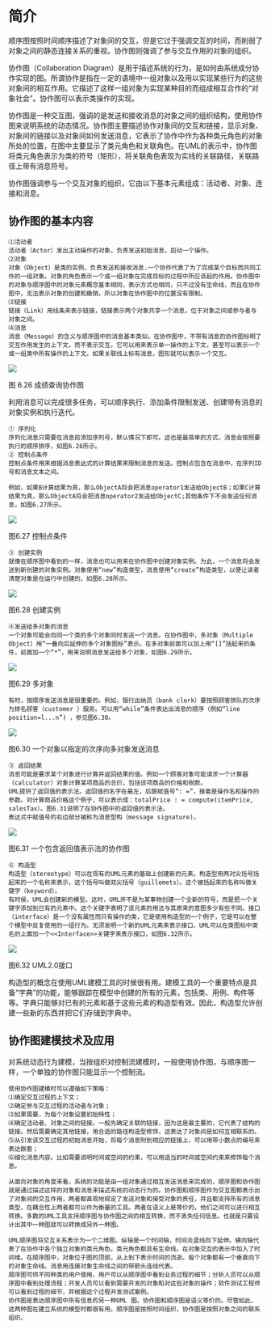 # 简介

顺序图按照时间顺序描述了对象间的交互，但是它过于强调交互的时间，而削弱了对象之间的静态连接关系的重视。协作图则强调了参与交互作用的对象的组织。 



协作图（Collaboration Diagram）是用于描述系统的行为，是如何由系统成分协作实现的图。所谓协作是指在一定的语境中一组对象以及用以实现某些行为的这些对象间的相互作用。它描述了这样一组对象为实现某种目的而组成相互合作的“对象社会”。协作图可以表示类操作的实现。 



协作图是一种交互图，强调的是发送和接收消息的对象之间的组织结构，使用协作图来说明系统的动态情况。协作图主要描述协作对象间的交互和链接，显示对象、对象间的链接以及对象间如何发送消息，它表示了协作中作为各种类元角色的对象所处的位置，在图中主要显示了类元角色和关联角色。在UML的表示中，协作图将类元角色表示为类的符号（矩形），将关联角色表现为实线的关联路径，关联路径上带有消息符号。 





协作图强调参与一个交互对象的组织，它由以下基本元素组成：活动者、对象、连接和消息。 



## 协作图的基本内容



```
⑴活动者
活动者（Actor）发出主动操作的对象，负责发送初始消息，启动一个操作。
⑵对象
对象（Object）是类的实例，负责发送和接收消息.一个协作代表了为了完成某个目标而共同工作的一组对象。对象的角色表示一个或一组对象在完成目标的过程中所应该起的作用。协作图中的对象与顺序图中的对象元素概念基本相同，表示方式也相同，只不过没有生命线，而且在协作图中，无法表示对象的创建和撤销，所以对象在协作图中的位置没有限制。
⑶链接
链接（Link）用线条来表示链接，链接表示两个对象共享一个消息，位于对象之间或参与者与对象之间。
⑷消息
消息（Message）的含义与顺序图中的消息基本类似。在协作图中，不带有消息的协作图标明了交互作用发生的上下文，而不表示交互。它可以用来表示单一操作的上下文，甚至可以表示一个或一组类中所有操作的上下文。如果关联线上标有消息，图形就可以表示一个交互。

```



![](https://raw.githubusercontent.com/ZanderZhao/images/master/img2019/20191123221512.png)

图 6.26 成绩查询协作图 

利用消息可以完成很多任务，可以顺序执行、添加条件限制发送、创建带有消息的对象实例和执行迭代。 



```
① 序列化
序列化消息只需要在消息前添加序列号，默认情况下即可。这也是最简单的方式，消息会按照要执行的顺序排序，如图6.26所示。
② 控制点条件
控制点条件用来根据消息表达式的计算结果来限制消息的发送。控制点包含在消息中，在序列ID号和消息文本之间。 

```





```
例如，如果B计算结果为真，那么ObjectA将会把消息operator1发送给ObjectB；如果C计算结果为真，那么ObjectA将会把消息operator2发送给ObjectC;其他条件下不会发送任何消息，如图6.27所示。 

```



![](https://raw.githubusercontent.com/ZanderZhao/images/master/img2019/20191123221742.png)

图6.27  控制点条件 





```
③ 创建实例 
就像在顺序图中看到的一样，消息也可以用来在协作图中创建对象实例。为此，一个消息将会发送到新创建的对象实例。对象使用“new”构造类型，消息使用“create”构造类型，以便让读者清楚对象是在运行中创建的，如图6.28所示。 

```



![](https://raw.githubusercontent.com/ZanderZhao/images/master/img2019/20191123221808.png)



图6.28  创建实例 



```
④发送给多对象的消息
一个对象可能会向同一个类的多个对象同时发送一个消息。在协作图中，多对象（Multiple Object）用“一叠向后延伸的多个对象图标”表示。在多对象前面可以加上用“[]”括起来的条件，前面加一个“*”，用来说明消息发送给多个对象，如图6.29所示。 

```

![](https://raw.githubusercontent.com/ZanderZhao/images/master/img2019/20191123221838.png)

图6.29  多对象 

```
有时，按顺序发送消息是很重要的。例如，银行出纳员（bank clerk）要按照顾客排队的次序为排名顾客（customer ）服务。可以用“while”条件表达出消息的顺序（例如“line position=l...n”) ，参见图6.30。 

```



![](https://raw.githubusercontent.com/ZanderZhao/images/master/img2019/20191123221902.png)

图6.30  一个对象以指定的次序向多对象发送消息 



```
⑤ 返回结果
消息可能是要求某个对象进行计算并返回结果的值。例如一个顾客对象可能请求一个计算器（calculator）对象计算某项商品的总价，包括该项商品的价格和税款。
UML提供了返回值的表示法。返回值的名字在最左，后跟赋值号“: =”，接着是操作名和操作的参数。对计算商品价格这个例子，可以表示成：totalPrice : = compute(itemPrice, salesTax）。图6.31说明了在协作图中的返回值的表示法。
表达式中赋值号的右边部分被称为消息型构（message signature)。 

```

![](https://raw.githubusercontent.com/ZanderZhao/images/master/img2019/20191123221926.png)

图6.31  一个包含返回值表示法的协作图 



```
⑥ 构造型
构造型（stereotype）可以在现有的UML元素的基础上创建新的元素。构造型用两对尖括号括起来的一个名称来表示，这个括号叫做双尖括号（guillemets）。这个被括起来的名称叫做关键字（keyword）。
有时侯，UML会创建新的模型。这时，UML并不是为某事物创建一个全新的符号，而是把一个关键字添加到已有的元素中。这个关键字表明了该元素的用法与其原来的意图多少有些不同。接口（interface）是一个没有属性而只有操作的类，它是使用构造型的一个例子，它是可以在整个模型中反复使用的一组行为。无须发明一个新的UML元素来表示接口，UML可以在类图标中类名的上面加一个<<Interface>>关键字来表示接口，如图6.32所示。 

```



![](https://raw.githubusercontent.com/ZanderZhao/images/master/img2019/20191123221953.png)

图6.32  UML2.0接口 



构造型的概念在使用UML建模工具的时侯很有用。建模工具的一个重要特点是具备“字典”的功能，能够跟踪在模型中创建的所有的元素，包括类、用例、构件等等。字典只能够对已有的元素和基于这些元素的构造型有效。因此，构造型允许创建一些新的东西并把它们存储到字典中。 





## 协作图建模技术及应用



对系统动态行为建模，当按组织对控制流建模时，一般使用协作图，与顺序图一样，一个单独的协作图只能显示一个控制流。 

```
使用协作图建模时可以遵循如下策略：
⑴确定交互过程的上下文；
⑵确定参与交互过程的活动者与对象；
⑶如果需要，为每个对象设置初始特性；
⑷确定活动者、对象之间的链接。一般先确定关联的链接，因为这是最主要的，它代表了结构的链接。然后需要确定其他链接，用合适的路径构造型修饰，这表达了对象间是如何互相联系的。
⑸从引发该交互过程的初始消息开始，将每个消息附到相应的链接上，可以用带小数点的编号来表达嵌套；
⑹细化消息内容。比如需要说明时间或空间的约束，可以用适当的时间或空间约束来修饰每个消息。 

```



```
从面向对象的角度来看，系统的功能是由一组对象通过相互发送消息来完成的，顺序图和协作图就是通过描述这样的对象和消息来描述系统的动态行为的。协作图和顺序图作为交互图都表示出了对象间的交互作用，两者都直观地规定了发送对象和接受对象的责任，并且都支持所有的消息类型，在耦合性上两者都可以作为衡量的工具。两者在语义上是等价的，他们之间可以进行相互转换。多数的UML工具支持顺序图与协作图之间的相互转换，而不丢失任何信息。也就是只要设计出其中一种图就可以转换成另外一种图。 

```



```
UML顺序图将交互关系表示为一个二维图。纵轴是一个时间轴，时间炎竖线向下延伸。横向轴代表了在协作中各个独立对象的类元角色。类元角色都具有生命线。在对象交互的表示中加入了时间维。在顺序图中，对象位于图的顶部，从上到下表示时间的流逝。每个对象都有一个垂直向下的对象生命线。消息用连接对象生命线之间的带箭头连线代表。
顺序图可供不同种类的用户使用，用户可以从顺序图中看到业务过程的细节；分析人员可以从顺序图中看到处理流程；开发人员可以看到需要开发的对象和对这些对象的操作；软件测试工程师可以看到过程的细节，并根据这个过程开发测试案例。
协作图是表达顺序图中所有信息的另一种UML 图。协作图和顺序图是语义等价的。尽管如此，这两种图在建立系统的模型时都很有用。顺序图是按照时间组织，协作图是按照对象之间的联系组织。 

```











